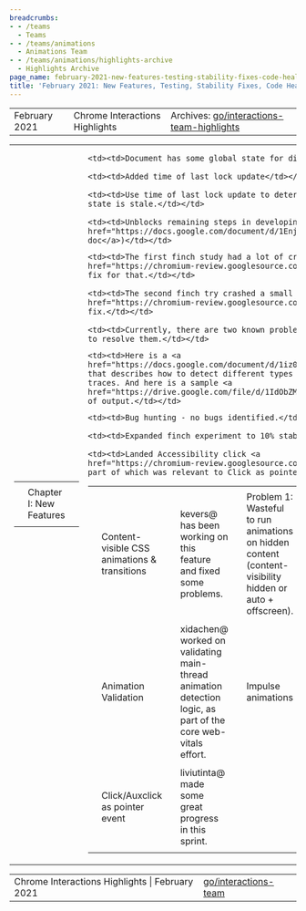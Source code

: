 ```yaml
---
breadcrumbs:
- - /teams
  - Teams
- - /teams/animations
  - Animations Team
- - /teams/animations/highlights-archive
  - Highlights Archive
page_name: february-2021-new-features-testing-stability-fixes-code-health-and-more
title: 'February 2021: New Features, Testing, Stability Fixes, Code Health and more!'
---
```


<table>
<tr>

<td>February 2021</td>

<td>Chrome Interactions Highlights</td>

<td>Archives: <a href="http://go/animations-team-highlights">go/interactions-team-highlights</a></td>

</tr>
</table>

<table>
<tr>

<td><table></td>
<td><tr></td>

<td><td>Chapter I: New Features</td></td>

<td></tr></td>
<td></table></td>

<td><table></td>
<td><tr></td>

<td><td>Content-visible CSS animations & transitions</td></td>

<td><td>kevers@ has been working on this feature and fixed some problems.</td></td>

<td><td>Problem 1: Wasteful to run animations on hidden content (content-visibility hidden or auto + offscreen). </td></td>

<td><td>Problem 2: Wasteful to check each frame if the conditions apply.</td></td>

<td><td>Solution:</td></td>

    <td><td>Document has some global state for display locks.</td></td>

    <td><td>Added time of last lock update</td></td>

    <td><td>Use time of last lock update to determine if locally cached lock
    state is stale.</td></td>

    <td><td>Unblocks remaining steps in developing the feature. (<a
    href="https://docs.google.com/document/d/1Enj8nD-y2vgCp2A6-M2QFoUKf1-nxMX023ervOoXi50/edit?usp=sharing">Design
    doc</a>)</td></td>

<td><td>Composite background-color animation</td></td>

<td><td><img alt="image" src="https://lh4.googleusercontent.com/T329-TOc6C-VtU5u5Dry6zo-250r722wLDaPyE7QrioBJWEzmLezgu9OpHZP3X7Us9GSJc-0L2bcU2IABFNziUPI-wl19ECPiL0rcAHy1CSMFKq0vArDbw4qlOG8Q_amwpp9JFUXfN1CK0ibHfhXywQO6xl-YjWk7q99dff4MSE34Y9R" height=203.57052631578944 width=217.23208556149734></td></td>

<td><td>xidachen@ landed some CLs to complete the implementation for this feature, and then started a finch experiment.</td></td>

    <td><td>The first finch study had a lot of crashes, xidachen@ <a
    href="https://chromium-review.googlesource.com/c/chromium/src/+/2675160">landed</a>
    fix for that.</td></td>

    <td><td>The second finch try crashed a small number of users, xidachen@ <a
    href="https://chromium-review.googlesource.com/c/chromium/src/+/2692609">landed</a>
    fix.</td></td>

    <td><td>Currently, there are two known problems, and we are actively working
    to resolve them.</td></td>

<td></tr></td>
<td><tr></td>

<td><td>Animation Validation</td></td>

<td><td>xidachen@ worked on validating main-thread animation detection logic, as part of the core web-vitals effort.</td></td>

    <td><td>Here is a <a
    href="https://docs.google.com/document/d/1iz0YdNKHpcObTe3UrM7uY6fsGv8xOlwY35m5dZzIoR8/edit">doc</a>
    that describes how to detect different types of main-thread animations from
    traces. And here is a sample <a
    href="https://drive.google.com/file/d/1IdObZMCYRMraUIYcM5RSQo2L9u2Uhqw9/view?usp=sharing&resourcekey=0-rTeQ2zu0ajWxMtGGhFAKng">video</a>
    of output.</td></td>

<td><td>Impulse animations</td></td>

<td><td><img alt="image" src="https://lh3.googleusercontent.com/28lZWBVSb1BQHulAMjKveaDG9I3uaNXJzPzD5ZdwTS2KhNWn85CZdnDZL-e_f2P6BT1PLiIYvCw6nzpmFsCmiKtJsEwBWBJhxctZDOb4-U16TuvW6j5ursJPg7H0T5EEiGztd1LShDKjzfIs02ulLhPAVhJAV_Ydrsj1lSQzPV7KB5VO" height=92 width=134> <img alt="image" src="https://lh4.googleusercontent.com/3SRHx6N3NrBhVlYRrGv_d70qwqH_zQyQL_0PXr2D3HI4tTRXYr8RzirbqcOKtBj6Xg4TPfWZtwwUfSk8nNekZ8Yi5CSkiqDta1-I3bpSBpn0MRo8OYXnQPrWbXp8cCK6NSULireHlRgvC-7ji80BER6HBB12jqNgaVproz-4RXMykV7Z" height=90 width=133></td></td>

<td><td>flackr@ supported <a href="mailto:arakeri@microsoft.com">arakeri@microsoft.com</a> to implement this feature, which has a faster initial impulse when scrolling. This is shipped in M90.</td></td>

<td></tr></td>
<td><tr></td>

<td><td>Click/Auxclick as pointer event</td></td>

<td><td>liviutinta@ made some great progress in this sprint.</td></td>

    <td><td>Bug hunting - no bugs identified.</td></td>

    <td><td>Expanded finch experiment to 10% stable.</td></td>

    <td><td>Landed Accessibility click <a
    href="https://chromium-review.googlesource.com/c/chromium/src/+/2679278">CL</a>,
    part of which was relevant to Click as pointer event.</td></td>

<td></tr></td>
<td></table></td>

<td><table></td>
<td><tr></td>

<td><td>Chapter II: Testing</td></td>

<td></tr></td>
<td></table></td>

<td><table></td>
<td><tr></td>

<td><td>Deflaking tests</td></td>

<td><td>In order to fix some flaky tests, kevers@ made some changes to gesture_utils.js. Work was already underway to replace use of waitForAnimationEnd with waitForAnimationEndTimeBased. </td></td>

<td><td>The problem with the former method is that the timeout is expressed in animation frames and for our fast tests these trigger every 1ms instead of the usual 16ms. </td></td>

<td><td>The later method is a step in the right direction, but tends to flake when test machines are under load. The reason for this is that the timing starts when the gesture event is queued and not when scrolling begins. Also, since we snap after the initial scroll completes, we are queued up a second smooth scroll, which can timeout while queued. </td></td>

<td><td>A third approach, waitForScrollEnd, is being introduced to address these problems. This method can also deprecate the waitFor method (same timeout issue as waitForAnimationEnd). By using scroll events, we avoid flakes due to queuing delays and handle chaining of scroll events better, while at the same time tests complete faster by avoiding unnecessary waits once the target position has been reached. </td></td>

<td><td>TestDriver Action API</td></td>

<td><td>lanwei@ kept improving the TestDriver action API and made more WPT tests automatic.</td></td>

<td><td>The following two pictures show the wpt dashboard for the TestDriver action API.</td></td>

<td><td><img alt="image" src="https://lh6.googleusercontent.com/N4_vKH1JiDu3pf13Ng6QfmjemCO1fSzV_QyfO6vHmB_AnaWTK8SPDoiLYag3lmb5FfmQfbW_4rdzbZiccNbQlv1j-JKigVmajoNNXbNciRwh1isPOfOTDfanvP6vcaHCq9VBtFWGMe-1l7CsDqDQuk4jWp_ROYO2R5Ah1u3sxcpLJcVK" height=102 width=140> <img alt="image" src="https://lh6.googleusercontent.com/vH3v_xKD--xwrrRcy4UosP2hEkBrVoK9WXRRZ5rAqIhi8vzlhN9COtKbNXeOkcXk5BvTNELRXJQlxVmk0rOlcDlvOkO2y_zN7AJZ3hiJBimD7R--jjIx9x1D9B7YMrHp32x4VY966SH9cKbaFhZOgeRYn3gXMPlyQBc8d5Q85ie5FQm5" height=71 width=135></td></td>

<td></tr></td>
<td></table></td>

<td><table></td>
<td><tr></td>

<td><td>Chapter III: Stability Fixes</td></td>

<td></tr></td>
<td></table></td>

<td><table></td>
<td><tr></td>

<td><td>Fixed crash in set current time</td></td>

<td><td>xidachen@ fixed a crash when the timeline time is Infinity or -Infinity and that timeline is attached to an animation. The solution is to special case when the current time is Infinity or -Infinity.</td></td>

<td><td>Fixed crash in null animation timeline</td></td>

<td><td>The problem occurs when we set an animation timeline where its previous timeline is null. xidachen@ resolved this by loosing the condition of some DCHECKs to ensure that we can handle the case where the previous timeline is null.</td></td>

<td><td>Prevent user from exiting fullscreen</td></td>

<td><td>mustaq@ fixed this issue which has complicated initial repro and that misguided our initial investigation. mustaq@ spent hours to narrow down the root cause, and it is due to the print dialog on another tab halts the main thread. Moreover, now we have a minimal repro of 12 lines of HTML + JS.</td></td>

<td><td>Fixed crash length interpolation</td></td>

<td><td>The crash happens when the “from” and “to” value of the interpolation is interpreted as Infinity. xidachen@ fixed it by only DCHECKing when the interpreted value is finite.</td></td>

<td></tr></td>
<td></table></td>

<td><table></td>
<td><tr></td>

<td><td>Chapter IV: Code Health</td></td>

<td><td><img alt="image" src="https://lh4.googleusercontent.com/jyVUQx4WQb7YDctRAjafGXZE-w7qxcUmoGFWxzW_ujPxx7YlWgKFZiF_Y982jngBopZsRX-hW70W5fDTdXcAhFwTWa15TZ8Tq-29VLl2PmiCu1FQE1DnoXfcatmbzlq1c_YqpaKuOf2gV2UeZ2MkJ47vkjPsi3xKxRAMjC7YZPJkG869" height=152 width=282> <img alt="image" src="https://lh3.googleusercontent.com/wEPBpfUYaObQqvjrBwCsfE7sIQ0bSJTIUS0345K6O9QICMbn1PPbIQdu0d8ApDFGSqUWPgPt43sJ8EweAgRR2o1Wt9OZWSOK5bO5uWMkyfu8njZ5nFa_DK5VLudJBfcSffh8AW2oYLJ2_RExeqCndVT4yyhNfwWGnqRxKRqwXNrGEvK5" height=152 width=278></td></td>

<td><td>Our team holds ground on P1 bugs. In terms of bug tracking, we switched the y axis from “issues” to “bugs”, which more accurately reflects goals to improve product excellence.</td></td>

<td></tr></td>
<td></table></td>

<td><table></td>
<td><tr></td>

<td><td>Chapter V: Miscellaneous</td></td>

<td></tr></td>
<td></table></td>

<td><table></td>
<td><tr></td>

<td><td>Tabs</td></td>

<td><td>girard@ started this Tabs <a href="https://docs.google.com/document/u/0/d/18C_W5SRsuPfCyyXbEsCjiHOGc8OWJXRlKvKKN-rlYsQ/edit">One-Pager</a>, and a lot of people are contributing to it now.</td></td>

<td><td>flackr@ and nsull@ took a first pass at an <a href="https://docs.google.com/document/d/1HcQ75iRhO-dT7EHB6JrjmMATa9XlSCYZKWrXbzakexQ/edit?resourcekey=0-kYHpL3r3jY3Q8wtTaOa6aA">explainer</a>.</td></td>

<td><td>Disable double tap to zoom for mobile viewport</td></td>

<td><td>liuviutinta@ has a <a href="https://chromium-review.googlesource.com/c/chromium/src/+/2679278">CL</a> in review, and still working on writing tests for Andriod.</td></td>

<td></tr></td>
<td><tr></td>

<td><td>Accessibility click indistinguishable from real click</td></td>

<td><td>liviutinta@ landed a <a href="https://chromium-review.googlesource.com/c/chromium/src/+/2679278">CL</a> to fix this <a href="https://bugs.chromium.org/p/chromium/issues/detail?id=1150979">bug</a>. The fix included:</td></td>

    <td><td>Added pointer events up/down.</td></td>

    <td><td>Populated mouse events coordinates appropriately.</td></td>

    <td><td>Cleaned up the code by using SimulatedClickCreationScope as argument
    for <a
    href="https://source.chromium.org/chromium/chromium/src/+/master:third_party/blink/renderer/core/dom/element.h;drc=763c071aa91f87c5e404edff98bc5bac8075d4a1;l=600">Element::AccessKeyAction</a>
    instead of bool send_mouse_events to clarify where the simulated click
    originates from</td></td>

    <td><td>Added wpt tests for clicks from accesskey and clicks from
    enter/space keys to ensure interop</td></td>

<td><td>Pointer lock: pointerrawupdate coordinate jumps </td></td>

<td><td><img alt="image" src="https://lh3.googleusercontent.com/5O-XkmmvjyGYYQDme-3cP1Jgn2AjV2DE7szj47ylMZKvthruyejkLyCsC5XlO_CafCOkJVrVrD1dkPGjXfrxgZ7JigZFxv4A_su8UR_EldHtTJQ5fdDWJv2t8bhe5WYWeBMIymwE7cmXdr23S_Xtvyl1xon4aJEVoPOV5xTvPXd1RrA6" height=224 width=247></td></td>

<td><td>musta@ discovered a regression due to a code “improvement”.</td></td>

    <td><td>In the code shown above, the Create() function does more than what
    the name applies!</td></td>

    <td><td>Regression has been fixed, a test has been added.</td></td>

<td></tr></td>
<td></table></td>

</tr>
</table>

<table>
<tr>

<td>Chrome Interactions Highlights | February 2021</td>

<td><a href="http://go/interactions-team">go/interactions-team</a></td>

</tr>
</table>
